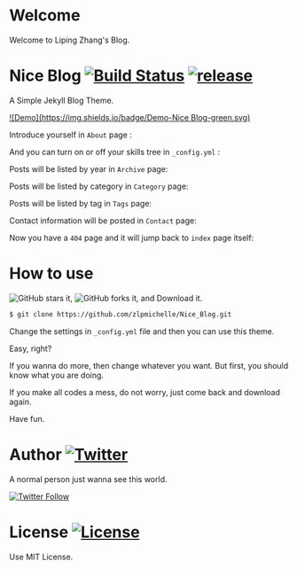 Welcome
=======

Welcome to Liping Zhang's Blog.


Nice Blog  [![Build Status](https://img.shields.io/badge/build-passing-green.svg)](https://github.com/zlpmichelle/Nice_Blog)  [![release](https://img.shields.io/github/release/zlpmichelle/Nice_Blog.svg)](https://github.com/zlpmichelle/Nice_Blog/releases)
========

A Simple Jekyll Blog Theme.

[![Demo](https://img.shields.io/badge/Demo-Nice Blog-green.svg)](http://zlpmichelle.ml/Nice_Blog)



Introduce yourself in `About` page  :


And you can turn on or off your skills tree in `_config.yml` :  


Posts will be listed by year in `Archive` page:  


Posts will be listed by category in `Category` page:  


Posts will be listed by tag in `Tags` page:  


Contact information will be posted in `Contact` page:  


Now you have a `404` page and it will jump back to `index` page itself:  

How to use
=========

![GitHub stars](https://img.shields.io/github/stars/zlpmichelle/Nice_Blog.svg?style=social&&label=Star) it, ![GitHub forks](https://img.shields.io/github/forks/zlpmichelle/Nice_Blog.svg?style=social&&label=Fork) it, and Download it.

``` sh
$ git clone https://github.com/zlpmichelle/Nice_Blog.git
```

Change the settings in `_config.yml` file and then you can use this theme.

Easy, right? 

If you wanna do more, then change whatever you want. But first, you should know what you are doing. 

If you make all codes a mess, do not worry, just come back and download again.

Have fun.

Author  [![Twitter](https://img.shields.io/badge/awesome-Ben-66BAB7.svg)](https://twitter.com/zlpmichelle)
======

A normal person just wanna see this world.

[![Twitter Follow](https://img.shields.io/twitter/follow/zlpmichelle.svg?style=social)](https://twitter.com/zlpmichelle)

License  [![License](https://img.shields.io/npm/l/express.svg)](https://github.com/zlpmichelle/Nice_Blog/blob/master/LICENSE)
======

Use MIT License.


